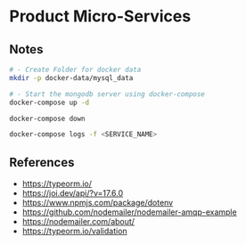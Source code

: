 # Product Micro-Services

## Notes

```sh
# - Create Folder for docker data
mkdir -p docker-data/mysql_data

# - Start the mongodb server using docker-compose
docker-compose up -d

docker-compose down

docker-compose logs -f <SERVICE_NAME>
```

## References

- https://typeorm.io/
- https://joi.dev/api/?v=17.6.0
- https://www.npmjs.com/package/dotenv
- https://github.com/nodemailer/nodemailer-amqp-example
- https://nodemailer.com/about/
- https://typeorm.io/validation
